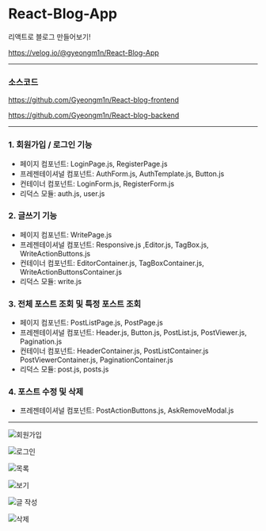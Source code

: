 # React-Blog-App
리액트로 블로그 만들어보기!

https://velog.io/@gyeongm1n/React-Blog-App

---------

### 소스코드
https://github.com/Gyeongm1n/React-blog-frontend

https://github.com/Gyeongm1n/React-blog-backend

---------
### 1.  회원가입 / 로그인 기능
- 페이지 컴포넌트: LoginPage.js, RegisterPage.js
- 프레젠테이셔널 컴포넌트: AuthForm.js, AuthTemplate.js, Button.js
- 컨테이너 컴포넌트: LoginForm.js, RegisterForm.js
- 리덕스 모듈: auth.js, user.js

### 2. 글쓰기 기능
- 페이지 컴포넌트: WritePage.js
- 프레젠테이셔널 컴포넌트: Responsive.js ,Editor.js, TagBox.js, WriteActionButtons.js
- 컨테이너 컴포넌트: EditorContainer.js, TagBoxContainer.js, WriteActionButtonsContainer.js
- 리덕스 모듈: write.js

### 3. 전체 포스트 조회 및 특정 포스트 조회
- 페이지 컴포넌트: PostListPage.js, PostPage.js
- 프레젠테이셔널 컴포넌트: Header.js, Button.js, PostList.js, PostViewer.js, Pagination.js
- 컨테이너 컴포넌트: HeaderContainer.js, PostListContainer.js PostViewerContainer.js, PaginationContainer.js
- 리덕스 모듈: post.js, posts.js

### 4. 포스트 수정 및 삭제
- 프레젠테이셔널 컴포넌트: PostActionButtons.js, AskRemoveModal.js

-----
![회원가입](https://user-images.githubusercontent.com/63990390/126594290-c65a3123-475d-4290-a53e-df560f9ede2c.PNG)

![로그인](https://user-images.githubusercontent.com/63990390/126594295-de399072-0f9a-45f6-9364-b79e4a81be81.PNG)

![목록](https://user-images.githubusercontent.com/63990390/126594300-d5ee8273-526a-49c1-8dfd-f5a2455e9b59.PNG)

![보기](https://user-images.githubusercontent.com/63990390/126594394-01b62965-a98b-4fea-a6e9-d4d4c9b0ce4f.PNG)

![글 작성](https://user-images.githubusercontent.com/63990390/126594308-bc9fad17-c99c-48fd-acb2-45ab9435b9a2.PNG)

![삭제](https://user-images.githubusercontent.com/63990390/126594312-a9086f6d-f0e0-4c6d-9932-e779b9a38e6c.PNG)


